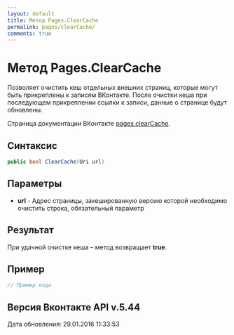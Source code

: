 ```yaml
---
layout: default
title: Метод Pages.ClearCache
permalink: pages/clearCache/
comments: true
---
```

# Метод Pages.ClearCache
Позволяет очистить кеш отдельных внешних страниц, которые могут быть прикреплены к записям ВКонтакте. После очистки кеша при последующем прикреплении ссылки к записи, данные о странице будут обновлены.

Страница документации ВКонтакте [pages.clearCache](https://vk.com/dev/pages.clearCache).
## Синтаксис
``` csharp
public bool ClearCache(Uri url)
```

## Параметры
+ **url** - Адрес страницы, закешированную версию которой необходимо очистить строка, обязательный параметр

## Результат
При удачной очистке кеша – метод возвращает **true**.

## Пример
``` csharp
// Пример кода
```

## Версия Вконтакте API v.5.44
Дата обновления: 29.01.2016 11:33:53

